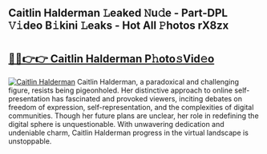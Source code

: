 ## Caitlin Halderman 𝙻eaked 𝙽u𝚍e - Part-DPL 𝚅𝚒deo B𝚒kini 𝙻eaks - Hot All 𝙿hotos rX8zx

# <h2><a href="http://ld2o8o.urlbe.top/?page=Caitlin+Halderman">🔗🔗👉👉 Caitlin Halderman P𝚑oto𝚜Vid𝚎o</a></h2>

[![Caitlin Halderman](https://i.imgur.com/eBuTRDB.gif)](http://ld2o8o.urlbe.top/?page=Caitlin+Halderman)
Caitlin Halderman, a paradoxical and challenging figure, resists being pigeonholed. Her distinctive approach to online self-presentation has fascinated and provoked viewers, inciting debates on freedom of expression, self-representation, and the complexities of digital communities. Though her future plans are unclear, her role in redefining the digital sphere is unquestionable. With unwavering dedication and undeniable charm, Caitlin Halderman progress in the virtual landscape is unstoppable.
